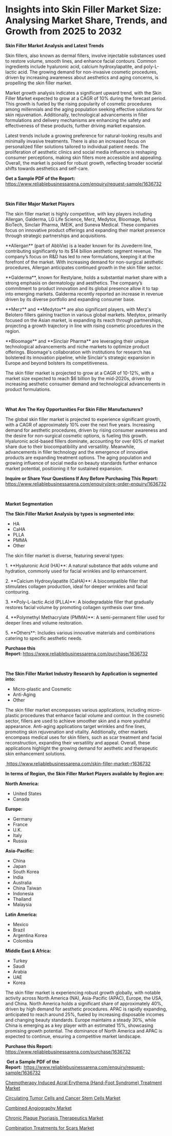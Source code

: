 <p><h1>Insights into Skin Filler Market Size: Analysing Market Share, Trends, and Growth from 2025 to 2032</h1></p><p><strong>Skin Filler Market Analysis and Latest Trends</strong></p>
<p><p>Skin fillers, also known as dermal fillers, involve injectable substances used to restore volume, smooth lines, and enhance facial contours. Common ingredients include hyaluronic acid, calcium hydroxylapatite, and poly-L-lactic acid. The growing demand for non-invasive cosmetic procedures, driven by increasing awareness about aesthetics and aging concerns, is propelling the skin filler market.</p><p>Market growth analysis indicates a significant upward trend, with the Skin Filler Market expected to grow at a CAGR of 10% during the forecast period. This growth is fueled by the rising popularity of cosmetic procedures among millennials and the aging population seeking effective solutions for skin rejuvenation. Additionally, technological advancements in filler formulations and delivery mechanisms are enhancing the safety and effectiveness of these products, further driving market expansion.</p><p>Latest trends include a growing preference for natural-looking results and minimally invasive treatments. There is also an increased focus on personalized filler solutions tailored to individual patient needs. The proliferation of aesthetic clinics and social media influence is reshaping consumer perceptions, making skin fillers more accessible and appealing. Overall, the market is poised for robust growth, reflecting broader societal shifts towards aesthetics and self-care.</p></p>
<p><strong>Get a Sample PDF of the Report:&nbsp;</strong> <a href="https://www.reliablebusinessarena.com/enquiry/request-sample/1636732?utm_campaign=1990&utm_medium=2&utm_source=Github&utm_content=ia&utm_term=03032025&utm_id=skin-filler">https://www.reliablebusinessarena.com/enquiry/request-sample/1636732</a></p>
<p>&nbsp;</p>
<p><strong>Skin Filler Major Market Players</strong></p>
<p><p>The skin filler market is highly competitive, with key players including Allergan, Galderma, LG Life Science, Merz, Medytox, Bloomage, Bohus BioTech, Sinclair Pharma, IMEIK, and Suneva Medical. These companies focus on innovative product offerings and expanding their market presence through strategic partnerships and acquisitions.</p><p>**Allergan** (part of AbbVie) is a leader known for its Juvederm line, contributing significantly to its $14 billion aesthetic segment revenue. The company’s focus on R&D has led to new formulations, keeping it at the forefront of the market. With increasing demand for non-surgical aesthetic procedures, Allergan anticipates continued growth in the skin filler sector.</p><p>**Galderma**, known for Restylane, holds a substantial market share with a strong emphasis on dermatology and aesthetics. The company’s commitment to product innovation and its global presence allow it to tap into emerging markets. Galderma recently reported an increase in revenue driven by its diverse portfolio and expanding consumer base.</p><p>**Merz** and **Medytox** are also significant players, with Merz's Belotero fillers gaining traction in various global markets. Medytox, primarily focused on the Asian market, is expanding its reach through partnerships, projecting a growth trajectory in line with rising cosmetic procedures in the region.</p><p>**Bloomage** and **Sinclair Pharma** are leveraging their unique technological advancements and niche markets to optimize product offerings. Bloomage's collaboration with institutions for research has bolstered its innovation pipeline, while Sinclair's strategic expansion in Europe and beyond bolsters its competitiveness.</p><p>The skin filler market is projected to grow at a CAGR of 10-12%, with a market size expected to reach $6 billion by the mid-2020s, driven by increasing aesthetic consumer demand and technological advancements in product formulations.</p></p>
<p>&nbsp;</p>
<p><strong>What Are The Key Opportunities For Skin Filler Manufacturers?</strong></p>
<p><p>The global skin filler market is projected to experience significant growth, with a CAGR of approximately 10% over the next five years. Increasing demand for aesthetic procedures, driven by rising consumer awareness and the desire for non-surgical cosmetic options, is fueling this growth. Hyaluronic acid-based fillers dominate, accounting for over 60% of market share due to their biocompatibility and versatility. Meanwhile, advancements in filler technology and the emergence of innovative products are expanding treatment options. The aging population and growing influence of social media on beauty standards further enhance market potential, positioning it for sustained expansion.</p></p>
<p><strong>Inquire or Share Your Questions If Any Before Purchasing This Report:</strong> <a href="https://www.reliablebusinessarena.com/enquiry/pre-order-enquiry/1636732?utm_campaign=1990&utm_medium=2&utm_source=Github&utm_content=ia&utm_term=03032025&utm_id=skin-filler">https://www.reliablebusinessarena.com/enquiry/pre-order-enquiry/1636732</a></p>
<p>&nbsp;</p>
<p><strong>Market Segmentation</strong></p>
<p><strong>The Skin Filler Market Analysis by types is segmented into:</strong></p>
<p><ul><li>HA</li><li>CaHA</li><li>PLLA</li><li>PMMA</li><li>Other</li></ul></p>
<p><p>The skin filler market is diverse, featuring several types: </p><p>1. **Hyaluronic Acid (HA)**: A natural substance that adds volume and hydration, commonly used for facial wrinkles and lip enhancement. </p><p>2. **Calcium Hydroxylapatite (CaHA)**: A biocompatible filler that stimulates collagen production, ideal for deeper wrinkles and facial contouring. </p><p>3. **Poly-L-lactic Acid (PLLA)**: A biodegradable filler that gradually restores facial volume by promoting collagen synthesis over time. </p><p>4. **Polymethyl Methacrylate (PMMA)**: A semi-permanent filler used for deeper lines and volume restoration. </p><p>5. **Others**: Includes various innovative materials and combinations catering to specific aesthetic needs.</p></p>
<p><strong>Purchase this Report:&nbsp;</strong><a href="https://www.reliablebusinessarena.com/purchase/1636732?utm_campaign=1990&utm_medium=2&utm_source=Github&utm_content=ia&utm_term=03032025&utm_id=skin-filler">https://www.reliablebusinessarena.com/purchase/1636732</a></p>
<p>&nbsp;</p>
<p><strong>The Skin Filler Market Industry Research by Application is segmented into:</strong></p>
<p><ul><li>Micro-plastic and Cosmetic</li><li>Anti-Aging</li><li>Other</li></ul></p>
<p><p>The skin filler market encompasses various applications, including micro-plastic procedures that enhance facial volume and contour. In the cosmetic sector, fillers are used to achieve smoother skin and a more youthful appearance. Anti-aging applications target wrinkles and fine lines, promoting skin rejuvenation and vitality. Additionally, other markets encompass medical uses for skin fillers, such as scar treatment and facial reconstruction, expanding their versatility and appeal. Overall, these applications highlight the growing demand for aesthetic and therapeutic skin enhancement solutions.</p></p>
<p><a href="https://www.reliablebusinessarena.com/skin-filler-market-r1636732?utm_campaign=1990&utm_medium=2&utm_source=Github&utm_content=ia&utm_term=03032025&utm_id=skin-filler">&nbsp;https://www.reliablebusinessarena.com/skin-filler-market-r1636732</a></p>
<p><strong>In terms of Region, the Skin Filler Market Players available by Region are:</strong></p>
<p>
    <p> <strong> North America: </strong>
        <ul>
            <li>United States</li>
            <li>Canada</li>
        </ul>
        </p> 
    <p> <strong> Europe: </strong>
        <ul>
            <li>Germany</li>
            <li>France</li>
            <li>U.K.</li>
            <li>Italy</li>
            <li>Russia</li>
        </ul>
        </p> 
    <p> <strong> Asia-Pacific: </strong>
        <ul>
            <li>China</li>
            <li>Japan</li>
            <li>South Korea</li>
            <li>India</li>
            <li>Australia</li>
            <li>China Taiwan</li>
            <li>Indonesia</li>
            <li>Thailand</li>
            <li>Malaysia</li>
        </ul>
        </p> 
    <p> <strong> Latin America: </strong>
        <ul>
            <li>Mexico</li>
            <li>Brazil</li>
            <li>Argentina Korea</li>
            <li>Colombia</li>
        </ul>
        </p> 
    <p> <strong> Middle East & Africa: </strong>
        <ul>
            <li>Turkey</li>
            <li>Saudi</li>
            <li>Arabia</li>
            <li>UAE</li>
            <li>Korea</li>
        </ul>
    </p>
    </p>
<p><p>The skin filler market is experiencing robust growth globally, with notable activity across North America (NA), Asia-Pacific (APAC), Europe, the USA, and China. North America holds a significant share of approximately 40%, driven by high demand for aesthetic procedures. APAC is rapidly expanding, anticipated to reach around 25%, fueled by increasing disposable incomes and changing beauty standards. Europe maintains a steady 30%, while China is emerging as a key player with an estimated 15%, showcasing promising growth potential. The dominance of North America and APAC is expected to continue, ensuring a competitive market landscape.</p></p>
<p><strong>Purchase this Report: </strong><a href="https://www.reliablebusinessarena.com/purchase/1636732?utm_campaign=1990&utm_medium=2&utm_source=Github&utm_content=ia&utm_term=03032025&utm_id=skin-filler">https://www.reliablebusinessarena.com/purchase/1636732</a></p>
<p>&nbsp;<strong>Get a Sample PDF of the Report:&nbsp;&nbsp;</strong><a href="https://www.reliablebusinessarena.com/enquiry/request-sample/1636732?utm_campaign=1990&utm_medium=2&utm_source=Github&utm_content=ia&utm_term=03032025&utm_id=skin-filler">https://www.reliablebusinessarena.com/enquiry/request-sample/1636732</a></p>
<p><strong></strong></p>
<p><p><a href="https://github.com/bmorecock/Market-Research-Report-List-6/blob/main/chemotherapy-induced-acral-erythema-hand-foot-syndrome-treatment-market.md?utm_campaign=1990&utm_medium=2&utm_source=Github&utm_content=ia&utm_term=03032025&utm_id=skin-filler">Chemotherapy Induced Acral Erythema (Hand-Foot Syndrome) Treatment Market</a></p><p><a href="https://github.com/gullattedenna/Market-Research-Report-List-1/blob/main/circulating-tumor-cells-and-cancer-stem-cells-market.md?utm_campaign=1990&utm_medium=2&utm_source=Github&utm_content=ia&utm_term=03032025&utm_id=skin-filler">Circulating Tumor Cells and Cancer Stem Cells Market</a></p><p><a href="https://github.com/chungwimbu4/Market-Research-Report-List-1/blob/main/combined-angiography-market.md?utm_campaign=1990&utm_medium=2&utm_source=Github&utm_content=ia&utm_term=03032025&utm_id=skin-filler">Combined Angiography Market</a></p><p><a href="https://github.com/AshrafKhan865/Market-Research-Report-List-1/blob/main/chronic-plaque-psoriasis-therapeutics-market.md?utm_campaign=1990&utm_medium=2&utm_source=Github&utm_content=ia&utm_term=03032025&utm_id=skin-filler">Chronic Plaque Psoriasis Therapeutics Market</a></p><p><a href="https://github.com/ilonaenterline65/Market-Research-Report-List-1/blob/main/combination-treatments-for-scars-market.md?utm_campaign=1990&utm_medium=2&utm_source=Github&utm_content=ia&utm_term=03032025&utm_id=skin-filler">Combination Treatments for Scars Market</a></p></p>